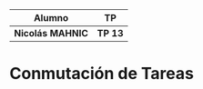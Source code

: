 |Alumno|TP|
| ------------- | ------------- |
| **Nicolás MAHNIC** | **TP 13** |

# Conmutación de Tareas
